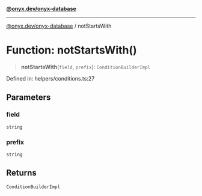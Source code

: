 [**@onyx.dev/onyx-database**](../README.md)

***

[@onyx.dev/onyx-database](../globals.md) / notStartsWith

# Function: notStartsWith()

> **notStartsWith**(`field`, `prefix`): `ConditionBuilderImpl`

Defined in: helpers/conditions.ts:27

## Parameters

### field

`string`

### prefix

`string`

## Returns

`ConditionBuilderImpl`
